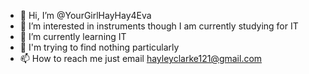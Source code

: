 - 👋 Hi, I’m @YourGirlHayHay4Eva
- 👀 I’m interested in instruments though I am currently studying for IT
- 🌱 I’m currently learning IT
- 💞️ I'm trying to find nothing particularly
- 📫 How to reach me just email hayleyclarke121@gmail.com

<!---
YourGirlHayHay4Eva/YourGirlHayHay4Eva is ✨ special ✨
